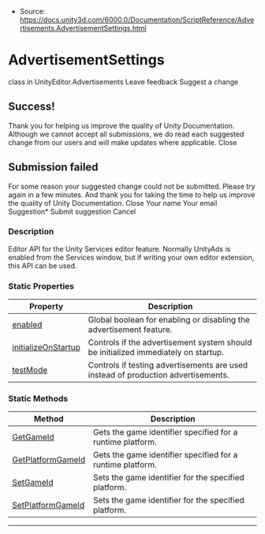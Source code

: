 * Source: https://docs.unity3d.com/6000.0/Documentation/ScriptReference/Advertisements.AdvertisementSettings.html

# AdvertisementSettings
class in UnityEditor.Advertisements
Leave feedback
Suggest a change
## Success!
Thank you for helping us improve the quality of Unity Documentation. Although we cannot accept all submissions, we do read each suggested change from our users and will make updates where applicable.
Close
## Submission failed
For some reason your suggested change could not be submitted. Please <a>try again</a> in a few minutes. And thank you for taking the time to help us improve the quality of Unity Documentation.
Close
Your name Your email Suggestion* Submit suggestion
Cancel
### Description
Editor API for the Unity Services editor feature. Normally UnityAds is enabled from the Services window, but if writing your own editor extension, this API can be used.
### Static Properties
Property | Description  
---|---  
[enabled](https://docs.unity3d.com/6000.0/Documentation/ScriptReference/Advertisements.AdvertisementSettings-enabled.html) | Global boolean for enabling or disabling the advertisement feature.  
[initializeOnStartup](https://docs.unity3d.com/6000.0/Documentation/ScriptReference/Advertisements.AdvertisementSettings-initializeOnStartup.html) | Controls if the advertisement system should be initialized immediately on startup.  
[testMode](https://docs.unity3d.com/6000.0/Documentation/ScriptReference/Advertisements.AdvertisementSettings-testMode.html) | Controls if testing advertisements are used instead of production advertisements.  
### Static Methods
Method | Description  
---|---  
[GetGameId](https://docs.unity3d.com/6000.0/Documentation/ScriptReference/Advertisements.AdvertisementSettings.GetGameId.html) | Gets the game identifier specified for a runtime platform.  
[GetPlatformGameId](https://docs.unity3d.com/6000.0/Documentation/ScriptReference/Advertisements.AdvertisementSettings.GetPlatformGameId.html) | Gets the game identifier specified for a runtime platform.  
[SetGameId](https://docs.unity3d.com/6000.0/Documentation/ScriptReference/Advertisements.AdvertisementSettings.SetGameId.html) | Sets the game identifier for the specified platform.  
[SetPlatformGameId](https://docs.unity3d.com/6000.0/Documentation/ScriptReference/Advertisements.AdvertisementSettings.SetPlatformGameId.html) | Sets the game identifier for the specified platform.  
* * *
